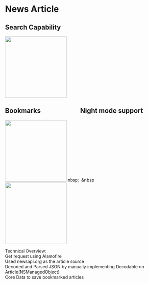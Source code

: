 # News Article 
## Search Capability
<img src="https://user-images.githubusercontent.com/60834223/105732728-b8b5e580-5f6b-11eb-8a51-0dc6a5f6cfff.png" width = "200" />

## Bookmarks&nbsp;&nbsp;&nbsp;&nbsp;&nbsp;&nbsp;&nbsp;&nbsp;&nbsp;&nbsp;&nbsp;&nbsp;&nbsp;&nbsp;&nbsp;&nbsp;&nbsp;&nbsp;&nbsp;&nbsp;&nbsp;&nbsp;&nbsp;&nbsp;&nbsp;&nbsp;Night mode support
<img src="https://user-images.githubusercontent.com/60834223/105729972-c322b000-5f68-11eb-97cd-1bf6e172e31c.png" width = "200" /> nbsp;&nbsp;&nbsp;&nbsp&nbsp;&nbsp;&nbsp;&nbsp; <img src="https://user-images.githubusercontent.com/60834223/105694785-4b3e9080-5f3c-11eb-948f-7d13bab45301.png" width = "200" /> 

Technical Overview:\
Get request using Alamofire\
Used newsapi.org as the article source\
Decoded and Parsed JSON by manually implementing Decodable on Article(NSManagedObject)\
Core Data to save bookmarked articles
